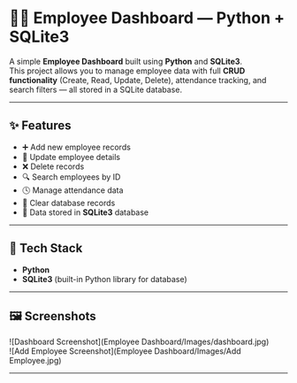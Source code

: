 # 🧑‍💼 Employee Dashboard — Python + SQLite3

A simple **Employee Dashboard** built using **Python** and **SQLite3**.  
This project allows you to manage employee data with full **CRUD functionality** (Create, Read, Update, Delete), attendance tracking, and search filters — all stored in a SQLite database.

---

## ✨ Features
- ➕ Add new employee records  
- 📝 Update employee details  
- ❌ Delete records  
- 🔍 Search employees by ID  
- 🕓 Manage attendance data  
- 🧼 Clear database records  
- 💾 Data stored in **SQLite3** database

---

## 🧪 Tech Stack
- **Python**  
- **SQLite3** (built-in Python library for database)

---

## 🖼️ Screenshots
![Dashboard Screenshot](Employee Dashboard/Images/dashboard.jpg)  
![Add Employee Screenshot](Employee Dashboard/Images/Add Employee.jpg)

---
